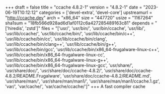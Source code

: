 +++
draft = false
title = "ccache 4.8.2-1"
version = "4.8.2-1"
date = "2023-06-19T10:12:12"
categories = ['devel-extra', 'devel-core']
upstreamurl = "http://ccache.dev"
arch = "x86_64"
size = "447720"
usize = "1167264"
sha1sum = "18fb566d928ad6d1af0112c6a427285489163c81"
depends = "['hiredis', 'zstd']"
files = "['usr/', 'usr/bin/', 'usr/bin/ccache', 'usr/lib/', 'usr/lib/ccache/', 'usr/lib/ccache/bin/', 'usr/lib/ccache/bin/c++', 'usr/lib/ccache/bin/cc', 'usr/lib/ccache/bin/clang', 'usr/lib/ccache/bin/clang++', 'usr/lib/ccache/bin/g++', 'usr/lib/ccache/bin/gcc', 'usr/lib/ccache/bin/x86_64-frugalware-linux-c++', 'usr/lib/ccache/bin/x86_64-frugalware-linux-cc', 'usr/lib/ccache/bin/x86_64-frugalware-linux-g++', 'usr/lib/ccache/bin/x86_64-frugalware-linux-gcc', 'usr/share/', 'usr/share/doc/', 'usr/share/doc/ccache-4.8.2/', 'usr/share/doc/ccache-4.8.2/README.Frugalware', 'usr/share/doc/ccache-4.8.2/README.md', 'usr/share/man/', 'usr/share/man/man1/', 'usr/share/man/man1/ccache.1.gz', 'var/', 'var/cache/', 'var/cache/ccache/']"
+++
A fast compiler cache